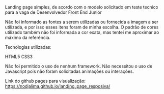 Landing page simples, de acordo com o modelo solicitado em teste tecnico para a vaga de Desenvolvedor Front End Junior

Não foi informado as fontes a serem utilizadas ou fornecida a imagem a ser utilizada, e por isso esses itens foram de minha escolha. O padrão de cores utilizado também não foi informada a cor exata, mas tentei me aproximar ao máximo da referência.

Tecnologias utilizadas:

HTML5
CSS3

Não foi permitido o uso de nenhum framework.
Não necessitou o uso de Javascript pois não foram solicitadas animações ou interações.

Link do github pages para visualização: https://nodjalima.github.io/landing_page_resposiva/
